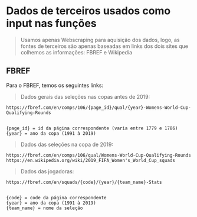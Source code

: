 # Dados de terceiros usados como input nas funções

> Usamos apenas Webscraping para aquisição dos dados, logo, as fontes de terceiros são apenas baseadas em links dos dois sites que colhemos as informações: FBREF e Wikipedia

## FBREF

Para o FBREF, temos os seguintes links:

> Dados gerais das seleções nas copas antes de 2019:

~~~
https://fbref.com/en/comps/106/{page_id}/qual/{year}-Womens-World-Cup-Qualifying-Rounds


{page_id} = id da página correspondente (varia entre 1779 e 1786)
{year} = ano da copa (1991 à 2019)
~~~

> Dados das seleções na copa de 2019:

~~~
https://fbref.com/en/comps/106/qual/Womens-World-Cup-Qualifying-Rounds
https://en.wikipedia.org/wiki/2019_FIFA_Women's_World_Cup_squads
~~~

> Dados das jogadoras:

~~~
https://fbref.com/en/squads/{code}/{year}/{team_name}-Stats


{code} = code da página correspondente
{year} = ano da copa (1991 à 2019)
{team_name} = nome da seleção
~~~
